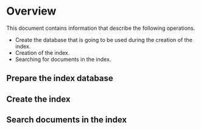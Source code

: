 # Overview

This document contains information that describe the following operations.
* Create the database that is going to be used during the creation of the index.
* Creation of the index.
* Searching for documents in the index.

## Prepare the index database


## Create the index


## Search documents in the index